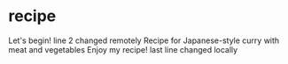 # recipe
Let's begin! line 2 changed remotely
Recipe for Japanese-style curry with meat and vegetables
Enjoy my recipe!
last line changed locally